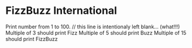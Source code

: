 FizzBuzz International
======================

Print number from 1 to 100.
// this line is intentionaly left blank... (what!!!)
Multiple of 3 should print Fizz
Multiple of 5 should print Buzz
Multiple of 15 should print FizzBuzz